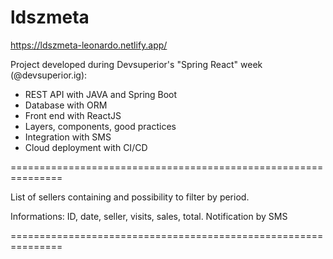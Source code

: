 # ldszmeta

https://ldszmeta-leonardo.netlify.app/

Project developed during Devsuperior's "Spring React" week (@devsuperior.ig):

- REST API with JAVA and Spring Boot
- Database with ORM
- Front end with ReactJS
- Layers, components, good practices
- Integration with SMS
- Cloud deployment with CI/CD


===============================================================

List of sellers containing and possibility to filter by period.

Informations: ID, date, seller, visits, sales, total.
Notification by SMS

===============================================================
